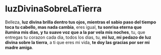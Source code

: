 # luzDivinaSobreLaTierra
Belleza, **luz divina brilla dentro tus ojos, mientras el sabio paso del tiempo toca tu cabello, mas nada cambia**, eres igual, **tu sonrisa eterna que ilumina mis dias, y tu suave voz que a la par vela mis noches**, tu, que entregas tu corazon cada dia, todos los dias, tu, **mi luz, mi pedazo de luz divina sobre la tierra**, a ti que eres mi vida, **te doy las gracias por ser mi madre amiga**.
